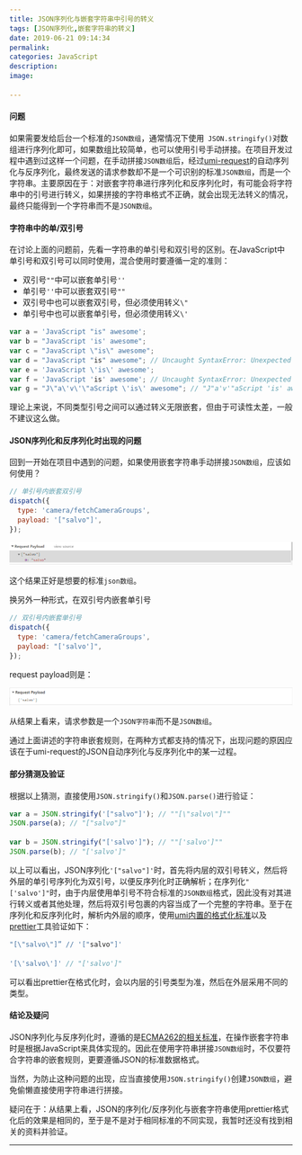 ```yaml
---
title: JSON序列化与嵌套字符串中引号的转义
tags: [JSON序列化,嵌套字符串的转义]
date: 2019-06-21 09:14:34
permalink:
categories: JavaScript
description: 
image: 

---
```


<p class="description"></p>

#### 问题

如果需要发给后台一个标准的`JSON数组`，通常情况下使用` JSON.stringify()`对数组进行序列化即可，如果数组比较简单，也可以使用引号手动拼接。在项目开发过程中遇到过这样一个问题，在手动拼接`JSON数组`后，经过[umi-request](<https://github.com/umijs/umi-request>)的自动序列化与反序列化，最终发送的请求参数却不是一个可识别的标准`JSON数组`，而是一个字符串。主要原因在于：对嵌套字符串进行序列化和反序列化时，有可能会将字符串中的引号进行转义，如果拼接的字符串格式不正确，就会出现无法转义的情况，最终只能得到一个字符串而不是`JSON数组`。

<!-- more -->

#### 字符串中的单/双引号

在讨论上面的问题前，先看一字符串的单引号和双引号的区别。在JavaScript中单引号和双引号可以同时使用，混合使用时要遵循一定的准则：

- 双引号`""`中可以嵌套单引号`''`
- 单引号`''`中可以嵌套双引号`""`
- 双引号中也可以嵌套双引号，但必须使用转义`\"`
- 单引号中也可以嵌套单引号，但必须使用转义`\'`

```javascript
var a = 'JavaScript "is" awesome'; 
var b = "JavaScript 'is' awesome";
var c = "JavaScript \"is\" awesome";
var d = "JavaScript "is" awesome"; // Uncaught SyntaxError: Unexpected identifier
var e = 'JavaScript \'is\' awesome'; 
var f = 'JavaScript 'is' awesome'; // Uncaught SyntaxError: Unexpected identifier
var g = "J\"a\'v\'\"aScript \'is\' awesome"; // "J"a'v'"aScript 'is' awesome"
```

理论上来说，不同类型引号之间可以通过转义无限嵌套，但由于可读性太差，一般不建议这么做。

#### JSON序列化和反序列化时出现的问题

回到一开始在项目中遇到的问题，如果使用嵌套字符串手动拼接`JSON数组`，应该如何使用？

```JavaScript
// 单引号内嵌套双引号
dispatch({
  type: 'camera/fetchCameraGroups',
  payload: '["salvo"]',
});
```

![request](https://github.com/tanyioO/image-lib/raw/master/blog/JSONAndString/request1.png)

这个结果正好是想要的标准`json数组`。

换另外一种形式，在双引号内嵌套单引号

```JavaScript
// 双引号内嵌套单引号
dispatch({
  type: 'camera/fetchCameraGroups',
  payload: "['salvo']",
});
```

request payload则是：

![request](https://github.com/tanyioO/image-lib/raw/master/blog/JSONAndString/request2.png)

从结果上看来，请求参数是一个`JSON字符串`而不是`JSON数组`。

通过上面讲述的字符串嵌套规则，在两种方式都支持的情况下，出现问题的原因应该在于umi-request的JSON自动序列化与反序列化中的某一过程。

#### 部分猜测及验证

根据以上猜测，直接使用`JSON.stringify()`和`JSON.parse()`进行验证：

~~~JavaScript
var a = JSON.stringify('["salvo"]'); // ""[\"salvo\"]""
JSON.parse(a); // "["salvo"]"

var b = JSON.stringify("['salvo']"); // ""['salvo']""
JSON.parse(b); // "['salvo']"
~~~

以上可以看出，JSON序列化`'["salvo"]'`时，首先将内层的双引号转义，然后将外层的单引号序列化为双引号，以便反序列化时正确解析；在序列化`"['salvo']"`时，由于内层使用单引号不符合标准的`JSON数组`格式，因此没有对其进行转义或者其他处理，然后将双引号包裹的内容当成了一个完整的字符串。至于在序列化和反序列化时，解析内外层的顺序，使用[umi内置的格式化标准](https://github.com/facebook/react/blob/master/scripts/prettier/index.js)以及[prettier](https://prettier.io/docs/en/api.html)工具验证如下：

~~~javascript
"[\"salvo\"]” // '["salvo"]'

'[\'salvo\']' // "['salvo']"
~~~

可以看出prettier在格式化时，会以内层的引号类型为准，然后在外层采用不同的类型。

#### 结论及疑问

JSON序列化与反序列化时，遵循的是[ECMA262的相关标准](<https://www.ecma-international.org/ecma-262/6.0/#sec-json-object>)，在操作嵌套字符串时是根据JavaScript来具体实现的。因此在使用字符串拼接`JSON数组`时，不仅要符合字符串的嵌套规则，更要遵循JSON的标准数据格式。

当然，为防止这种问题的出现，应当直接使用`JSON.stringify()`创建`JSON数组`，避免偷懒直接使用字符串进行拼接。

疑问在于：从结果上看，JSON的序列化/反序列化与嵌套字符串使用prettier格式化后的效果是相同的，至于是不是对于相同标准的不同实现，我暂时还没有找到相关的资料并验证。

<hr />

